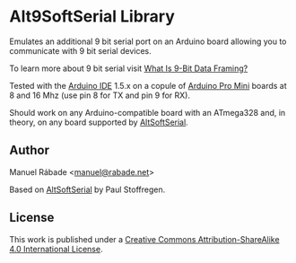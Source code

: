 Alt9SoftSerial Library
======================

Emulates an additional 9 bit serial port on an Arduino board allowing
you to communicate with 9 bit serial devices.

To learn more about 9 bit serial visit [What Is 9-Bit Data
Framing?](http://www.sealevel.com/support/article/AA-00146/0/What-Is-9-Bit-Data-Framing.html)

Tested with the [Arduino IDE](http://arduino.cc/en/main/software#toc1)
1.5.x on a copule of [Arduino Pro
Mini](http://arduino.cc/en/Main/ArduinoBoardProMini) boards at 8 and 16
Mhz (use pin 8 for TX and pin 9 for RX).

Should work on any Arduino-compatible board with an ATmega328 and, in
theory, on any board supported by
[AltSoftSerial](http://www.pjrc.com/teensy/td_libs_AltSoftSerial.html).

Author
------

Manuel Rábade <[manuel@rabade.net](mailto:manuel@rabade.net)>

Based on
[AltSoftSerial](https://github.com/PaulStoffregen/AltSoftSerial) by Paul
Stoffregen.

License
-------

This work is published under a [Creative Commons Attribution-ShareAlike
4.0 International License](http://creativecommons.org/licenses/by-sa/4.0/).
